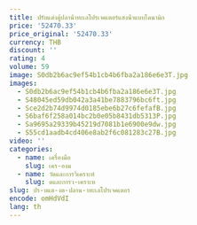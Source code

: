 ```yaml
---
title: ปรับแต่งตู้ปลาน้ําทะเลโปรเจคเตอร์แสงน้ําแบบไดนามิก
price: '52470.33'
price_original: '52470.33'
currency: THB
discount: ''
rating: 4
volume: 59
image: S0db2b6ac9ef54b1cb4b6fba2a186e6e3T.jpg
images:
  - S0db2b6ac9ef54b1cb4b6fba2a186e6e3T.jpg
  - S48045ed59db042a3a41be7883796bc6ft.jpg
  - Sce2d2b74d9974d0185ebe6b27c6fefafB.jpg
  - S6baf6f258a014bc2b0e05b8431db5313P.jpg
  - Sa9695a29339b45219d7081b1e6900e9dw.jpg
  - S55cd1aadb4cd406e8ab2f6c081283c27B.jpg
video: ''
categories:
  - name: เครื่องมือ
    slug: เคร-องม
  - name: วัดและการวิเคราะห์
    slug: ดและการว-เคราะห
slug: ปร-บแต-งต-ปลาน-าทะเลโปรเจคเตอร
encode: omHdVdI
lang: th
---
```

  
